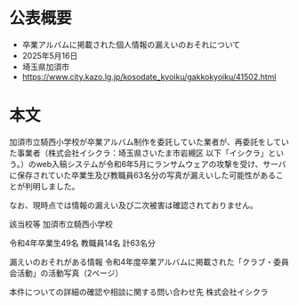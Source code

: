 # 公表概要
- 卒業アルバムに掲載された個人情報の漏えいのおそれについて
- 2025年5月16日
- 埼玉県加須市
- https://www.city.kazo.lg.jp/kosodate_kyoiku/gakkokyoiku/41502.html

# 本文
加須市立騎西小学校が卒業アルバム制作を委託していた業者が、再委託をしていた事業者（株式会社イシクラ：埼玉県さいたま市岩槻区 以下「イシクラ」という。）のweb入稿システムが令和6年5月にランサムウェアの攻撃を受け、サーバに保存されていた卒業生及び教職員63名分の写真が漏えいした可能性があることが判明しました。

なお、現時点では情報の漏えい及び二次被害は確認されておりません。

該当校等
加須市立騎西小学校

令和4年卒業生49名 教職員14名 計63名分
 

漏えいのおそれがある情報
令和4年度卒業アルバムに掲載された「クラブ・委員会活動」の活動写真（2ページ）
 

本件についての詳細の確認や相談に関する問い合わせ先
株式会社イシクラ
